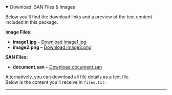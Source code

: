 <details open>
<summary>Download: SAN Files & Images</summary>

Below you'll find the download links and a preview of the text content included in this package.

**Image Files:**
- **image1.jpg** – [Download image1.jpg](https://example.com/image1.jpg)
- **image2.png** – [Download image2.png](https://example.com/image2.png)

**SAN Files:**
- **document.san** – [Download document.san](https://example.com/document.san)

Alternatively, you can download all file details as a text file.  
Below is the content you'll receive in `files.txt`:

</details>

---


